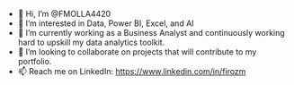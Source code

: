 - 👋 Hi, I’m @FMOLLA4420
- 👀 I’m interested in Data, Power BI, Excel, and AI
- 🌱 I’m currently working as a Business Analyst and continuously working hard to upskill my data analytics toolkit.
- 💞️ I’m looking to collaborate on projects that will contribute to my portfolio.
- 📫 Reach me on LinkedIn: https://www.linkedin.com/in/firozm
